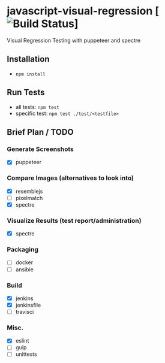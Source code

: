 # javascript-visual-regression [![Build Status](https://travis-ci.org/weaddquality/javascript-visual-regression.png?branch=master)]
Visual Regression Testing with puppeteer and spectre

## Installation
* `npm install`

## Run Tests
* all tests: `npm test`
* specific test: `npm test ./test/<testfile>`

## Brief Plan / TODO
### Generate Screenshots
- [x] puppeteer

### Compare Images (alternatives to look into)
- [x] resemblejs
- [ ] pixelmatch
- [x] spectre

### Visualize Results (test report/administration)
- [x] spectre 

### Packaging
- [ ] docker
- [ ] ansible

### Build
- [x] jenkins
- [x] jenkinsfile
- [ ] travisci

### Misc.
- [x] eslint
- [ ] gulp
- [ ] unittests
